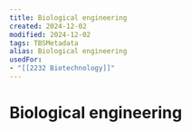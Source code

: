 ```yaml
---
title: Biological engineering
created: 2024-12-02
modified: 2024-12-02
tags: TBSMetadata
alias: Biological engineering
usedFor:
- "[[2232 Biotechnology]]"
---
```

# Biological engineering
